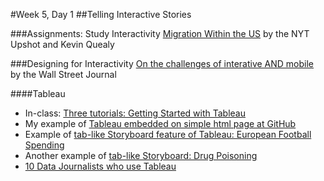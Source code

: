 #Week 5, Day 1
##Telling Interactive Stories

###Assignments: Study Interactivity
[Migration Within the US](http://www.nytimes.com/interactive/2014/08/13/upshot/where-people-in-each-state-were-born.html?abt=0002&abg=0&_r=0) by the NYT Upshot and Kevin Quealy

###Designing for Interactivity
[On the challenges of interative AND mobile](https://www.journalism.co.uk/news/how-the-wall-street-journal-approaches-data-interactives-on-mobile/s2/a574385/) by the Wall Street Journal

####Tableau

- In-class: [Three tutorials: Getting Started with Tableau](http://www.tableau.com/learn/training#getting-started)
- My example of [Tableau embedded on simple html page at GitHub](http://jacklule.github.io/pages/embed-test-Tableau.html)
- Example of [tab-like Storyboard feature of Tableau: European Football Spending](https://public.tableau.com/s/gallery/spending-and-performance-5-european-football-leagues)
- Another example of [tab-like Storyboard: Drug Poisoning](https://public.tableau.com/s/gallery/fatal-drug-overdose-rates-united-states?utm_source=feedburner&utm_medium=email&utm_campaign=Feed%3A+VizOfTheDay+%28Viz+of+the+Day+-+Beautiful+Visual+Stories%29)
- [10 Data Journalists who use Tableau](https://public.tableau.com/s/blog/2016/02/10-data-journalists-follow-tableau-public?utm_campaign=Tableau%20Public%20Newsletter%20-%20GLOBAL%20en-US%20-%202016-03-08&utm_medium=email&utm_source=Eloqua&domain=gmail.com&eid=CTBLS000006197857#modal-signin)





